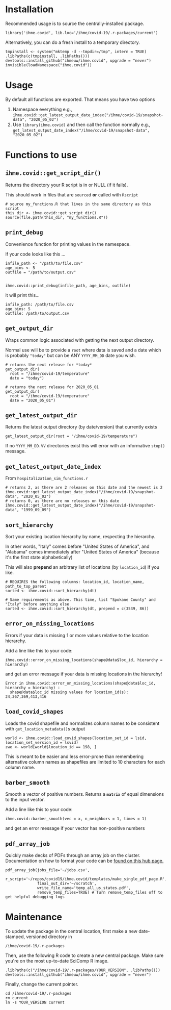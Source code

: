 # Installation

Recommended usage is to source the centrally-installed package. 
```
library('ihme.covid', lib.loc='/ihme/covid-19/.r-packages/current')
```

Alternatively, you can do a fresh install to a temporary directory.
```
tmpinstall <- system("mktemp -d --tmpdir=/tmp", intern = TRUE)
.libPaths(c(tmpinstall, .libPaths()))
devtools::install_github("ihmeuw/ihme.covid", upgrade = "never")
invisible(loadNamespace("ihme.covid"))
```

# Usage

By default all functions are exported. That means you have two options

1. Namespace everything e.g., `ihme.covid::get_latest_output_date_index("/ihme/covid-19/snapshot-data", "2020_05_02")`
1. Use `library(ihme.covid)` and then call the function normally e.g., `get_latest_output_date_index("/ihme/covid-19/snapshot-data", "2020_05_02")`

# Functions to use

## `ihme.covid::get_script_dir()`

Returns the directory your R script is in or NULL (if it fails).

This should work in files that are `source`d **or** called with `Rscript`
```
# source my_functions.R that lives in the same directory as this script
this_dir <- ihme.covid::get_script_dir()
source(file.path(this_dir, "my_functions.R"))
```

## `print_debug`

Convenience function for printing values in the namespace.

If your code looks like this ...
```
infile_path <- "/path/to/file.csv"
age_bins <- 5
outfile = "/path/to/output.csv"


ihme.covid::print_debug(infile_path, age_bins, outfile)
```

it will print this...
```
infile_path: /path/to/file.csv
age_bins: 5
outfile: /path/to/output.csv
```

## `get_output_dir`

Wraps common logic associated with getting the next output directory.

Normal use will be to provide a `root` where data is saved and a date which is probably `"today"` but can be ANY `YYYY_MM_DD` date you wish.

```
# returns the next release for *today*
get_output_dir(
  root = "/ihme/covid-19/temperature"
  date = "today")

# returns the next release for 2020_05_01
get_output_dir(
  root = "/ihme/covid-19/temperature"
  date = "2020_05_01")
```

## `get_latest_output_dir`

Returns the latest output directory (by date/version) that currently exists

```
get_latest_output_dir(root = "/ihme/covid-19/temperature")
```

If no `YYYY_MM_DD.VV` directories exist this will error with an informative `stop()` message.

## `get_latest_output_date_index`

From `hospitalization_sim_functions.r`

```
# returns 2, as there are 2 releases on this date and the newest is 2
ihme.covid::get_latest_output_date_index("/ihme/covid-19/snapshot-data", "2020_05_02")
# returns 0, as there are no releases on this date
ihme.covid::get_latest_output_date_index("/ihme/covid-19/snapshot-data", "1999_09_09")
```

## `sort_hierarchy`

Sort your existing location hierarchy by name, respecting the hierarchy.

In other words, "Italy" comes before "United States of America", and "Alabama" comes immediately after "United States of America" (because it's the first state alphabetically)

This will also **prepend** an arbitrary list of locations (by `location_id`) if you like.

```
# REQUIRES the following columns: location_id, location_name, path_to_top_parent
sorted <- ihme.covid::sort_hierarchy(dt)

# Same requirements as above. This time, list "Spokane County" and "Italy" before anything else
sorted <- ihme.covid::sort_hierarchy(dt, prepend = c(3539, 86))
```

## `error_on_missing_locations`

Errors if your data is missing 1 or more values relative to the location hierarchy.

Add a line like this to your code:
```
ihme.covid::error_on_missing_locations(shape@data$loc_id, hierarchy = hierarchy)
```

and get an error message if your data is missing locations in the hierarchy!

```
Error in ihme.covid::error_on_missing_locations(shape@data$loc_id, hierarchy = hierarchy) :
  shape@data$loc_id missing values for location_id(s): 24,367,369,413,416
```

## `load_covid_shapes`

Loads the covid shapefile and normalizes column names to be consistent with `get_location_metadata()`s output

```
world <- ihme.covid::load_covid_shapes(location_set_id = lsid, location_set_version_id = lsvid)
zwe <- world[world$location_id == 198, ]
```

This is meant to be easier and less error-prone than remembering alternative column names as shapefiles are limited to 10 characters for each column name.

## `barber_smooth`

Smooth a vector of positive numbers. Returns a **`matrix`** of equal dimensions to the input vector.

Add a line like this to your code:
```
ihme.covid::barber_smooth(vec = x, n_neighbors = 1, times = 1)
```

and get an error message if your vector has non-positive numbers

## `pdf_array_job`

Quickly make decks of PDFs through an array job on the cluster.  
Documentation on how to format your code can be [found on this hub page.](https://hub.ihme.washington.edu/display/COV/How+to+run+an+array-job+of+PDFs)
```
pdf_array_job(jobs_file='~/jobs.csv',
              r_script='~/repos/covid19/ihme.covid/templates/make_single_pdf_page.R',
              final_out_dir='~/scratch',
              write_file_name='temp_all_us_states.pdf',
              remove_temp_files=TRUE) # Turn remove_temp_files off to get helpful debugging logs
```

# Maintenance 
To update the package in the central location, first make a new date-stamped, versioned directory in 
```
/ihme/covid-19/.r-packages
```

Then, use the following R code to create a new central package. Make sure you're on the most up-to-date SciComp R image. 
```
.libPaths(c("/ihme/covid-19/.r-packages/YOUR_VERSION", .libPaths()))
devtools::install_github("ihmeuw/ihme.covid", upgrade = "never")
```

Finally, change the current pointer. 
```
cd /ihme/covid-19/.r-packages
rm current
ln -s YOUR_VERSION current
```
